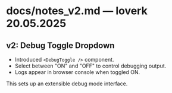 # docs/notes_v2.md — loverk 20.05.2025

## v2: Debug Toggle Dropdown

- Introduced `<DebugToggle />` component.
- Select between "ON" and "OFF" to control debugging output.
- Logs appear in browser console when toggled ON.

This sets up an extensible debug mode interface.
